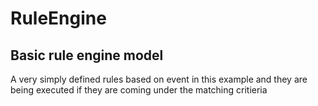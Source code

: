# RuleEngine
## Basic rule engine model
A very simply defined rules based on event in this example and they are being executed if they are coming under the matching critieria 
